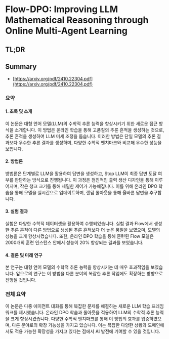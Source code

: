 # Flow-DPO: Improving LLM Mathematical Reasoning through Online Multi-Agent Learning
## TL;DR
## Summary
- [https://arxiv.org/pdf/2410.22304.pdf](https://arxiv.org/pdf/2410.22304.pdf)

### 요약

#### 1. 초록 및 소개
이 논문은 대형 언어 모델(LLM)의 수학적 추론 능력을 향상시키기 위한 새로운 접근 방식을 소개합니다. 이 방법은 온라인 학습을 통해 고품질의 추론 흔적을 생성하는 것으로, 추론 흔적을 생성하여 LLM 미세 조정을 돕습니다. 이러한 방법은 단일 모델의 추론 결과보다 우수한 추론 결과를 생성하며, 다양한 수학적 벤치마크와 비교해 우수한 성능을 보입니다.

#### 2. 방법론
방법론은 단계별로 LLM을 활용하여 답변을 생성하고, Stop LLM이 최종 답변 도달 여부를 판단하는 방식으로 진행됩니다. 이 과정은 점진적인 출력 생산 디자인을 통해 이루어지며, 작은 청크 크기를 통해 세밀한 제어가 가능해집니다. 이를 위해 온라인 DPO 학습을 통해 모델을 실시간으로 업데이트하며, 랜덤 롤아웃을 통해 올바른 답변을 추구합니다.

#### 3. 실험 결과
실험은 다양한 수학적 데이터셋을 활용하여 수행되었습니다. 실험 결과 Flow에서 생성한 추론 흔적이 다른 방법으로 생성된 추론 흔적보다 더 높은 품질을 보였으며, 모델의 성능을 크게 향상시켰습니다. 또한, 온라인 DPO 학습을 통해 훈련된 Flow 모델은 2000개의 훈련 인스턴스 안에서 성능이 20% 향상되는 결과를 보였습니다.

#### 4. 결론 및 미래 연구
본 연구는 대형 언어 모델의 수학적 추론 능력을 향상시키는 데 매우 효과적임을 보였습니다. 앞으로의 연구는 이 방법을 다른 분야의 복잡한 추론 작업에도 확장하는 방향으로 진행될 것입니다.

### 전체 요약
이 논문은 다중 에이전트 대화를 통해 복잡한 문제를 해결하는 새로운 LLM 학습 프레임워크를 제시했습니다. 온라인 DPO 학습과 롤아웃을 적용하여 LLM의 수학적 추론 능력을 크게 향상시켰습니다. 다양한 수학적 벤치마크를 통해 이 방법의 효과를 입증하였으며, 다른 분야로의 확장 가능성을 가지고 있습니다. 이는 복잡한 다양한 상황과 도메인에서도 적용 가능한 확장성을 가지고 있다는 점에서 AI 발전에 기여할 수 있을 것입니다.